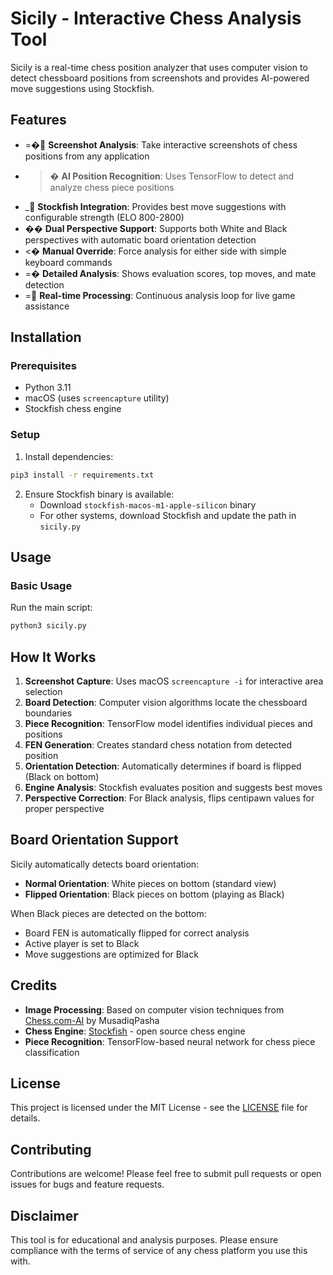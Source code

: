 # Sicily - Interactive Chess Analysis Tool

Sicily is a real-time chess position analyzer that uses computer vision to detect chessboard positions from screenshots and provides AI-powered move suggestions using Stockfish.

## Features

- =� **Screenshot Analysis**: Take interactive screenshots of chess positions from any application
- >� **AI Position Recognition**: Uses TensorFlow to detect and analyze chess piece positions
- _ **Stockfish Integration**: Provides best move suggestions with configurable strength (ELO 800-2800)
- �� **Dual Perspective Support**: Supports both White and Black perspectives with automatic board orientation detection
- <� **Manual Override**: Force analysis for either side with simple keyboard commands
- =� **Detailed Analysis**: Shows evaluation scores, top moves, and mate detection
- = **Real-time Processing**: Continuous analysis loop for live game assistance

## Installation

### Prerequisites

- Python 3.11
- macOS (uses `screencapture` utility)
- Stockfish chess engine

### Setup

1. Install dependencies:
```bash
pip3 install -r requirements.txt
```

2. Ensure Stockfish binary is available:
   - Download `stockfish-macos-m1-apple-silicon` binary 
   - For other systems, download Stockfish and update the path in `sicily.py`

## Usage

### Basic Usage

Run the main script:
```bash
python3 sicily.py
```

## How It Works

1. **Screenshot Capture**: Uses macOS `screencapture -i` for interactive area selection
2. **Board Detection**: Computer vision algorithms locate the chessboard boundaries
3. **Piece Recognition**: TensorFlow model identifies individual pieces and positions
4. **FEN Generation**: Creates standard chess notation from detected position
5. **Orientation Detection**: Automatically determines if board is flipped (Black on bottom)
6. **Engine Analysis**: Stockfish evaluates position and suggests best moves
7. **Perspective Correction**: For Black analysis, flips centipawn values for proper perspective

## Board Orientation Support

Sicily automatically detects board orientation:

- **Normal Orientation**: White pieces on bottom (standard view)
- **Flipped Orientation**: Black pieces on bottom (playing as Black)

When Black pieces are detected on the bottom:
- Board FEN is automatically flipped for correct analysis
- Active player is set to Black
- Move suggestions are optimized for Black

## Credits

- **Image Processing**: Based on computer vision techniques from [Chess.com-AI](https://github.com/MusadiqPasha/Chess.com-AI/tree/main) by MusadiqPasha
- **Chess Engine**: [Stockfish](https://stockfishchess.org/) - open source chess engine
- **Piece Recognition**: TensorFlow-based neural network for chess piece classification

## License

This project is licensed under the MIT License - see the [LICENSE](LICENSE) file for details.

## Contributing

Contributions are welcome! Please feel free to submit pull requests or open issues for bugs and feature requests.

## Disclaimer

This tool is for educational and analysis purposes. Please ensure compliance with the terms of service of any chess platform you use this with.